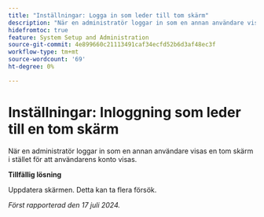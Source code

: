 ```yaml
---
title: "Inställningar: Logga in som leder till tom skärm"
description: "När en administratör loggar in som en annan användare visas en tom skärm i stället för att användarens konto visas."
hidefromtoc: true
feature: System Setup and Administration
source-git-commit: 4e899660c21113491caf34ecfd52b6d3af48ec3f
workflow-type: tm+mt
source-wordcount: '69'
ht-degree: 0%

---
```



# Inställningar: Inloggning som leder till en tom skärm

När en administratör loggar in som en annan användare visas en tom skärm i stället för att användarens konto visas.

**Tillfällig lösning**

Uppdatera skärmen. Detta kan ta flera försök.

_Först rapporterad den 17 juli 2024._
